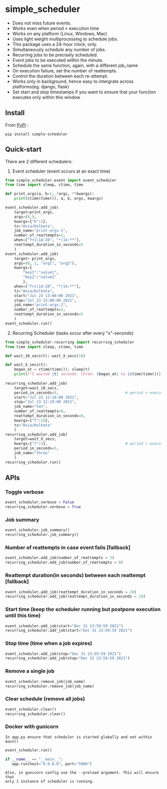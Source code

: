 # simple_scheduler
- Does not miss future events.
- Works even when period < execution time
- Works on any platform (Linux, Windows, Mac)
- Uses light weight multiprocessing to schedule jobs.
- This package uses a 24-hour clock, only.
- Simultaneously schedule any number of jobs.
- Recurring jobs to be precisely scheduled.
- Event jobs to be executed within the minute.
- Schedule the same function, again, with a different job_name
- On execution failure, set the number of reattempts.
- Control the duration between each re-attempt.
- Works only in background, hence easy to intergrate across platforms(eg. django, flask)
- Set start and stop timestamps if you want to ensure that your function executes only within this window

## Install
From [PyPi](https://pypi.org/project/simple_scheduler/) :

    pip install simple-scheduler

## Quick-start
There are 2 different schedulers:

1. Event scheduler (event occurs at an exact time)
```python
from simple_scheduler.event import event_scheduler
from time import sleep, ctime, time

def print_args(a, b=1, *args, **kwargs):
    print(ctime(time()), a, b, args, kwargs)

event_scheduler.add_job(
    target=print_args,
    args=(0,),
    kwargs={"b":2},
    tz="Asia/Kolkata",
    job_name="print-args-1",
    number_of_reattempts=2,
    when=["fri|14:28", "*|14:**"],
    reattempt_duration_in_seconds=5
    )
event_scheduler.add_job(
    target= print_args,
    args=(0, 2, "arg1", "arg2"),
    kwargs={
        "key1":"value1",
        "key2":"value2"
        },
    when=["fri|14:28", "*|14:**"],
    tz="Asia/Kolkata",
    start="Jul 23 13:00:00 2021",
    stop="Jul 23 15:00:00 2021",
    job_name="print-args-2",
    number_of_reattempts=2,
    reattempt_duration_in_seconds=5
    )
event_scheduler.run()
```

2. Recurring Scheduler (tasks occur after every "x"-seconds)
```python
from simple_scheduler.recurring import recurring_scheduler
from time import sleep, ctime, time

def wait_10_secs(t): wait_X_secs(10)

def wait_X_secs(t):
    began_at = ctime(time()); sleep(t)
    print(f"I waited {t} seconds. [From: {began_at} to {ctime(time())}]")
    
recurring_scheduler.add_job(
    target=wait_10_secs,
    period_in_seconds=5,                              # period < execution time
    start="Jul 23 12:18:00 2021",
    stop="Jul 23 12:19:00 2021",
    job_name="ten",
    number_of_reattempts=0,
    reattempt_duration_in_seconds=0,
    kwargs={"t":10},
    tz="Asia/Kolkata"
    )
recurring_scheduler.add_job(
    target=wait_X_secs,
    kwargs={"t":3},                                   # period > execution time
    period_in_seconds=5,
    job_name="three"
    )
recurring_scheduler.run()

```
## APIs
### Toggle verbose
```python
event_scheduler.verbose = False
recurring_scheduler.verbose = True
```

### Job summary
```python
event_scheduler.job_summary()
recurring_scheduler.job_summary()
```
    
### Number of reattempts in case event fails [fallback]
```python
event_scheduler.add_job(number_of_reattempts = 3)
recurring_scheduler.add_job(number_of_reattempts = 0)
```

### Reattempt duration(in seconds) between each reattempt [fallback]
```python
event_scheduler.add_job(reattempt_duration_in_seconds = 10)
recurring_scheduler.add_job(reattempt_duration_in_seconds = 10)
```

### Start time (keep the scheduler running but postpone execution until this time)
```python
event_scheduler.add_job(start="Dec 31 23:59:59 2021")
recurring_scheduler.add_job(start="Dec 31 23:59:59 2021")
```
    
### Stop time (time when a job expires)
```python
event_scheduler.add_job(stop="Dec 31 23:59:59 2021")
recurring_scheduler.add_job(stop="Dec 31 23:59:59 2021")
```
    
### Remove a single job
```python
event_scheduler.remove_job(job_name)
recurring_scheduler.remove_job(job_name)
```
    
### Clear schedule (remove all jobs)
```python
event_scheduler.clear()
recurring_scheduler.clear()
```
    
### Docker with gunicorn
    In app.py ensure that scheduler is started globally and not within main()
```python
event_scheduler.run()

if __name__ == "__main__":
   app.run(host="0.0.0.0", port="5000")
```
    Also, in gunicorn config use the --preload argument. This will ensure that
    only 1 instance of scheduler is running.
